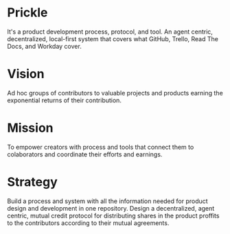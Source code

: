 # Prickle
It's a product development process, protocol, and tool.
An agent centric, decentralized, local-first system that covers what GitHub, Trello, Read The Docs, and Workday cover.


# Vision

Ad hoc groups of contributors to valuable projects and products earning the exponential returns of their contribution.

# Mission

To empower creators with process and tools that connect them to colaborators and coordinate their efforts and earnings.

# Strategy

Build a process and system with all the information needed for product design and development in one repository.
Design a decentralized, agent centric, mutual credit protocol for distributing shares in the product proffits to the contributors according to their mutual agreements.
